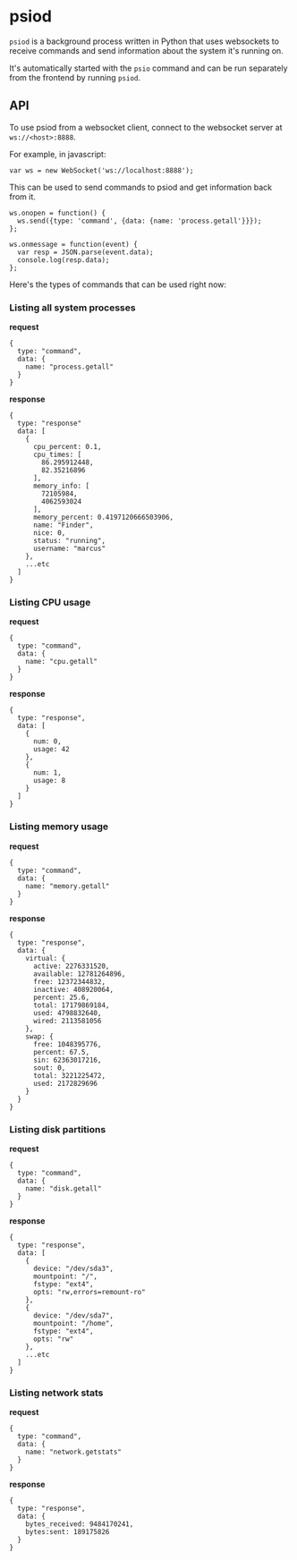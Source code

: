 # psiod

`psiod` is a background process written in Python that uses websockets to receive commands and send information about the system it's running on.

It's automatically started with the `psio` command and can be run separately from the frontend by running `psiod`.

## API

To use psiod from a websocket client, connect to the websocket server at `ws://<host>:8888`.

For example, in javascript:

    var ws = new WebSocket('ws://localhost:8888');

This can be used to send commands to psiod and get information back from it.

    ws.onopen = function() {
      ws.send({type: 'command', {data: {name: 'process.getall'}}});
    };
    
    ws.onmessage = function(event) {
      var resp = JSON.parse(event.data);
      console.log(resp.data);
    };

Here's the types of commands that can be used right now:

### Listing all system processes

**request**

    {
      type: "command",
      data: {
        name: "process.getall"
      }
    }

**response**

    {
      type: "response"
      data: [
        {
          cpu_percent: 0.1,
          cpu_times: [
            86.295912448,
            82.35216896
          ],
          memory_info: [
            72105984,
            4062593024
          ],
          memory_percent: 0.4197120666503906,
          name: "Finder",
          nice: 0,
          status: "running",
          username: "marcus"
        },
        ...etc
      ]
    }

### Listing CPU usage

**request**

    {
      type: "command",
      data: {
        name: "cpu.getall"
      }
    }

**response**

    {
      type: "response",
      data: [
        {
          num: 0,
          usage: 42
        },
        {
          num: 1,
          usage: 8
        }
      ]
    }

### Listing memory usage

**request**

    {
      type: "command",
      data: {
        name: "memory.getall"
      }
    }

**response**

    {
      type: "response",
      data: {
        virtual: {
          active: 2276331520,
          available: 12781264896,
          free: 12372344832,
          inactive: 408920064,
          percent: 25.6,
          total: 17179869184,
          used: 4798832640,
          wired: 2113581056
        },
        swap: {
          free: 1048395776,
          percent: 67.5,
          sin: 62363017216,
          sout: 0,
          total: 3221225472,
          used: 2172829696
        }
      }
    }

### Listing disk partitions

**request**

    {
      type: "command",
      data: {
        name: "disk.getall"
      }
    }

**response**

    {
      type: "response",
      data: [
        {
          device: "/dev/sda3",
          mountpoint: "/",
          fstype: "ext4",
          opts: "rw,errors=remount-ro"
        },
        {
          device: "/dev/sda7",
          mountpoint: "/home",
          fstype: "ext4",
          opts: "rw"
        },
        ...etc
      ]
    }

### Listing network stats

**request**

    {
      type: "command",
      data: {
        name: "network.getstats"
      }
    }

**response**

    {
      type: "response",
      data: {
        bytes_received: 9484170241,
        bytes:sent: 189175826
      }
    }

